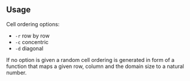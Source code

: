 ## Usage

Cell ordering options:
- `-r` row by row
- `-c` concentric
- `-d` diagonal

If no option is given a random cell ordering is generated in form of a function that maps a given row, column and the domain size to a natural number. 